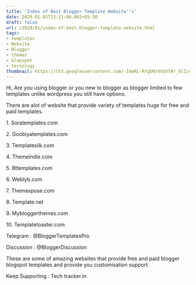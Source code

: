 ```yaml
---
title: 'Index of Best Blogger Template Website''s'
date: 2020-01-05T13:21:00.001+05:30
draft: false
url: /2020/01/index-of-best-blogger-template-website.html
tags: 
- templates
- Website
- Blogger
- themes
- blopspot
- tecnology
thumbnail: https://lh3.googleusercontent.com/-ImmRL-RYgbM/XhGVlRr_0lI/AAAAAAAAAjI/BHPnzFjohagQ_WOnHTe1g5a5oLgQT26qACLcBGAsYHQ/s1600/IMG_20200105_131919_255.jpg
---
```


  

Hi, Are you using blogger or you new to blogger as blogger limited to few templates unlike wordpress you still have options.

  

There are alot of website that provide variety of templates huge for free and paid templates.

  

1\. Soratemplates.com

  

2\. Goobiyatemplates.com

  

3\. Templatesilk.com

  

4\. Themeindie.com

  

5\. Bttemplates.com

  

6\. Weblyb.com

  

7\. Themexpose.com

  

8\. Template.net

  

9\. Mybloggerthemes.com

  

10\. Templatetoaster.com

  

Telegram : @BloggerTemplatesPro

  

Discussion : @BloggerDiscussion

  

These are some of amazing websites that provide free and paid blogger blogspot templates and provide you customisation support.

  

Keep Supporting : Tech tracker.in